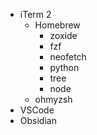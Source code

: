 - iTerm 2
	- Homebrew
		- zoxide
		- fzf
		- neofetch
		- python
		- tree
		- node
	- ohmyzsh
- VSCode
- Obsidian
